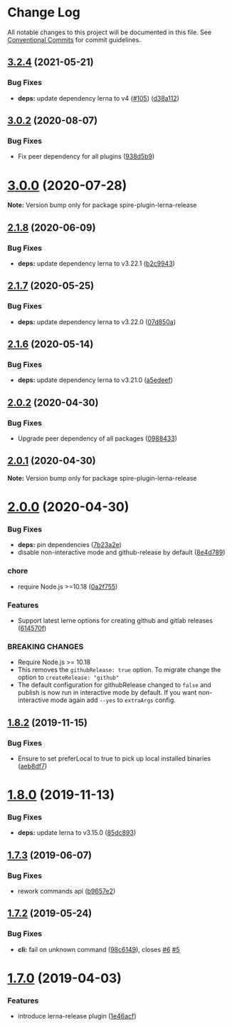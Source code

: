 # Change Log

All notable changes to this project will be documented in this file.
See [Conventional Commits](https://conventionalcommits.org) for commit guidelines.

## [3.2.4](https://github.com/researchgate/spire/compare/v3.2.3...v3.2.4) (2021-05-21)


### Bug Fixes

* **deps:** update dependency lerna to v4 ([#105](https://github.com/researchgate/spire/issues/105)) ([d38a112](https://github.com/researchgate/spire/commit/d38a11225e9ba7199107d2e48c0a04205e69c24f))





## [3.0.2](https://github.com/researchgate/spire/compare/v3.0.1...v3.0.2) (2020-08-07)


### Bug Fixes

* Fix peer dependency for all plugins ([938d5b9](https://github.com/researchgate/spire/commit/938d5b925a8cb0e8d269773bece4732802ea6470))





# [3.0.0](https://github.com/researchgate/spire/compare/v2.2.1...v3.0.0) (2020-07-28)

**Note:** Version bump only for package spire-plugin-lerna-release





## [2.1.8](https://github.com/researchgate/spire/compare/v2.1.7...v2.1.8) (2020-06-09)


### Bug Fixes

* **deps:** update dependency lerna to v3.22.1 ([b2c9943](https://github.com/researchgate/spire/commit/b2c9943a6c3cdfafa873ec60c1e373eab79b5d28))





## [2.1.7](https://github.com/researchgate/spire/compare/v2.1.6...v2.1.7) (2020-05-25)


### Bug Fixes

* **deps:** update dependency lerna to v3.22.0 ([07d850a](https://github.com/researchgate/spire/commit/07d850adc9ca72cad9ef6c5282542d105d1ff283))





## [2.1.6](https://github.com/researchgate/spire/compare/v2.1.5...v2.1.6) (2020-05-14)


### Bug Fixes

* **deps:** update dependency lerna to v3.21.0 ([a5edeef](https://github.com/researchgate/spire/commit/a5edeef420411ad2cc807ae597eecd3f57205791))





## [2.0.2](https://github.com/researchgate/spire/compare/v2.0.1...v2.0.2) (2020-04-30)


### Bug Fixes

* Upgrade peer dependency of all packages ([0988433](https://github.com/researchgate/spire/commit/09884332e1809aa3f55ad5d5d7cf00367947bd02))





## [2.0.1](https://github.com/researchgate/spire/compare/v2.0.0...v2.0.1) (2020-04-30)

**Note:** Version bump only for package spire-plugin-lerna-release





# [2.0.0](https://github.com/researchgate/spire/compare/v1.8.3...v2.0.0) (2020-04-30)


### Bug Fixes

* **deps:** pin dependencies ([7b23a2e](https://github.com/researchgate/spire/commit/7b23a2e1b31ada96275ea1b0607852facc354c24))
* disable non-interactive mode and github-release by default ([8e4d789](https://github.com/researchgate/spire/commit/8e4d7899ecb86a665dfc89cd60c5d665fba8653f))


### chore

* require Node.js >=10.18 ([0a2f755](https://github.com/researchgate/spire/commit/0a2f75509d0df070a9c44e427fdefdaf85d05440))


### Features

* Support latest lerne options for creating github and gitlab releases ([614570f](https://github.com/researchgate/spire/commit/614570f2dcd6427743cbb2846c991c4b2bc2911d))


### BREAKING CHANGES

* Require Node.js >= 10.18
* This removes the `githubRelease: true` option. To migrate change the option to `createRelease: "github"`
* The default configuration for githubRelease changed to `false` and publish is now run in interactive mode by default. If you want non-interactive mode again add `--yes` to `extraArgs` config.



## [1.8.2](https://github.com/researchgate/spire/compare/v1.8.1...v1.8.2) (2019-11-15)


### Bug Fixes

* Ensure to set preferLocal to true to pick up local installed binaries ([aeb8df7](https://github.com/researchgate/spire/commit/aeb8df71df50a84e1c972b1eb053c99b4fdb9326))



# [1.8.0](https://github.com/researchgate/spire/compare/v1.7.3...v1.8.0) (2019-11-13)


### Bug Fixes

* **deps:** update lerna to v3.15.0 ([85dc893](https://github.com/researchgate/spire/commit/85dc8933ae24cf0e6bac3eac0443082ae35100b5))



## [1.7.3](https://github.com/researchgate/spire/compare/v1.7.2...v1.7.3) (2019-06-07)


### Bug Fixes

* rework commands api ([b9657e2](https://github.com/researchgate/spire/commit/b9657e28024f5ef50a71cc261fea0a87f93294ef))



## [1.7.2](https://github.com/researchgate/spire/compare/v1.7.1...v1.7.2) (2019-05-24)


### Bug Fixes

* **cli:** fail on unknown command ([98c6149](https://github.com/researchgate/spire/commit/98c6149215678a79a57b1cbfd10cbefd89569c6a)), closes [#6](https://github.com/researchgate/spire/issues/6) [#5](https://github.com/researchgate/spire/issues/5)



# [1.7.0](https://github.com/researchgate/spire/compare/v1.4.1...v1.7.0) (2019-04-03)


### Features

* introduce lerna-release plugin ([1e46acf](https://github.com/researchgate/spire/commit/1e46acfe2b0070fb488899d22c61acf7a2782b15))
